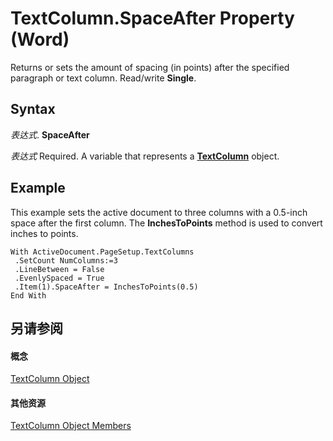 
# TextColumn.SpaceAfter Property (Word)

Returns or sets the amount of spacing (in points) after the specified paragraph or text column. Read/write  **Single**.


## Syntax

 _表达式_. **SpaceAfter**

 _表达式_ Required. A variable that represents a **[TextColumn](660614a8-ad5b-dae4-887e-0f75e1172c10.md)** object.


## Example

This example sets the active document to three columns with a 0.5-inch space after the first column. The  **InchesToPoints** method is used to convert inches to points.


```
With ActiveDocument.PageSetup.TextColumns 
 .SetCount NumColumns:=3 
 .LineBetween = False 
 .EvenlySpaced = True 
 .Item(1).SpaceAfter = InchesToPoints(0.5) 
End With
```


## 另请参阅


#### 概念


[TextColumn Object](660614a8-ad5b-dae4-887e-0f75e1172c10.md)
#### 其他资源


[TextColumn Object Members](http://msdn.microsoft.com/library/70dcaaab-c8cd-2e97-e572-485f7189b071%28Office.15%29.aspx)